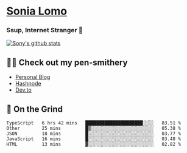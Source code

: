 # [Sonia Lomo](https://sonylomo.github.io/) 
### Ssup, Internet Stranger 🤩

<a href="https://github.com/sonylomo/github-readme-stats">
  <img align="center" src="https://media.giphy.com/media/lU05nFSW6Y2A/giphy.gif" alt="Sony's github stats" />
</a>

## ✍🏾 Check out my pen-smithery
- [Personal Blog](https://www.sonylomo.dev/blog)
- [Hashnode](https://sonylomo.hashnode.dev/)
- [Dev.to](https://dev.to/sonylomo)

## 🤡 On the Grind
<!--START_SECTION:waka-->

```text
TypeScript   6 hrs 42 mins   █████████████████████░░░░   83.51 %
Other        25 mins         █▒░░░░░░░░░░░░░░░░░░░░░░░   05.38 %
JSON         18 mins         █░░░░░░░░░░░░░░░░░░░░░░░░   03.77 %
JavaScript   16 mins         █░░░░░░░░░░░░░░░░░░░░░░░░   03.48 %
HTML         13 mins         ▓░░░░░░░░░░░░░░░░░░░░░░░░   02.82 %
```

<!--END_SECTION:waka-->
